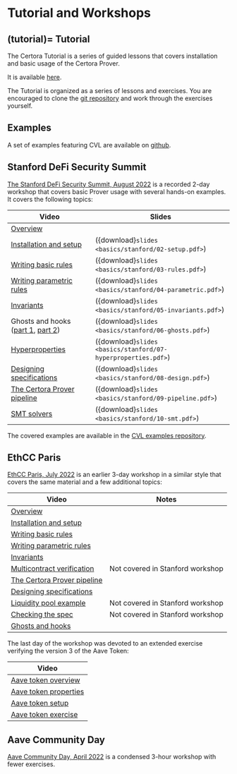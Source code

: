 Tutorial and Workshops
======================

(tutorial)=
Tutorial
--------

The Certora Tutorial is a series of guided lessons that covers installation and
basic usage of the Certora Prover.

It is available [here][tutorial].

The Tutorial is organized as a series of lessons and exercises.  You are
encouraged to clone the [git repository][tutorial-code] and work through the exercises yourself.


[tutorial]: https://docs.certora.com/projects/tutorials

[tutorial-code]: https://github.com/Certora/tutorials-code

Examples
--------
A set of examples featuring CVL are available on [github][examples].

[examples]: https://github.com/Certora/Examples

Stanford DeFi Security Summit
-----------------------------

[The Stanford DeFi Security Summit, August 2022][stanford] is a recorded 2-day workshop that
covers basic Prover usage with several hands-on examples.  It covers the
following topics:

| Video | Slides |
| ----- | ------ |
| [Overview                   ](https://youtu.be/1bbI-i2Y0BA) | |
| [Installation and setup     ](https://youtu.be/siEDkMNbl5o) | ({download}`slides <basics/stanford/02-setup.pdf>`)           |
| [Writing basic rules        ](https://youtu.be/siEDkMNbl5o?t=1076) | ({download}`slides <basics/stanford/03-rules.pdf>`)           |
| [Writing parametric rules   ](https://youtu.be/siEDkMNbl5o?t=2840) | ({download}`slides <basics/stanford/04-parametric.pdf>`)      |
| [Invariants                 ](https://youtu.be/gkK3KeD7AQw) | ({download}`slides <basics/stanford/05-invariants.pdf>`)      |
| Ghosts and hooks ([part 1](https://youtu.be/gkK3KeD7AQw?t=2993), [part 2](https://youtu.be/fHHVoRNocdE)) | ({download}`slides <basics/stanford/06-ghosts.pdf>`)          |
| [Hyperproperties            ](https://youtu.be/DcbBSab3s3E?t=80) | ({download}`slides <basics/stanford/07-hyperproperties.pdf>`) |
| [Designing specifications   ](https://youtu.be/DcbBSab3s3E?t=374) | ({download}`slides <basics/stanford/08-design.pdf>`)          |
| [The Certora Prover pipeline](https://youtu.be/vg6da3A7lSs) | ({download}`slides <basics/stanford/09-pipeline.pdf>`)        |
| [SMT solvers                ](https://youtu.be/9QuS_8cL91w) | ({download}`slides <basics/stanford/10-smt.pdf>`)             |

The covered examples are available in the [CVL examples repository](https://github.com/Certora/Examples).

[stanford]: https://www.youtube.com/playlist?list=PLKtu7wuOMP9Wp_O8kylKbtFYgM8HVTGIA


EthCC Paris
-----------

[EthCC Paris, July 2022][ethcc] is an earlier 3-day workshop in a similar
style that covers the same material and a few additional topics:

| Video | Notes |
| ----- | ----- |
| [Overview                    ](https://www.youtube.com/watch?v=sdEfc-58CUE&list=PLKtu7wuOMP9XHbjAevkw2nL29YMubqEFj&index=1&t=1s)     | |
| [Installation and setup      ](https://www.youtube.com/watch?v=CwCX0TuDfTE&list=PLKtu7wuOMP9XHbjAevkw2nL29YMubqEFj&index=2&t=2s)     | |
| [Writing basic rules         ](https://www.youtube.com/watch?v=66Gjzgl87L8&list=PLKtu7wuOMP9XHbjAevkw2nL29YMubqEFj&index=3&t=21s)    | |
| [Writing parametric rules    ](https://www.youtube.com/watch?v=gMjELxgMY30&list=PLKtu7wuOMP9XHbjAevkw2nL29YMubqEFj&index=4&t=534s)   | |
| [Invariants                  ](https://www.youtube.com/watch?v=VqboepMVbg4&list=PLKtu7wuOMP9XHbjAevkw2nL29YMubqEFj&index=5&t=2s)     | |
| [Multicontract verification  ](https://www.youtube.com/watch?v=WR8eAQZzd8Y&list=PLKtu7wuOMP9XHbjAevkw2nL29YMubqEFj&index=6)          | Not covered in Stanford workshop |
| [The Certora Prover pipeline ](https://www.youtube.com/watch?v=jAiBUebBs88&list=PLKtu7wuOMP9XHbjAevkw2nL29YMubqEFj&index=7)          | |
| [Designing specifications    ](https://www.youtube.com/watch?v=f3K-68k7vig&list=PLKtu7wuOMP9XHbjAevkw2nL29YMubqEFj&index=8)          | |
| [Liquidity pool example      ](https://www.youtube.com/watch?v=GLGXQSaE5b4&list=PLKtu7wuOMP9XHbjAevkw2nL29YMubqEFj&index=9)          | Not covered in Stanford workshop |
| [Checking the spec           ](https://www.youtube.com/watch?v=csTe6ub3Jwg&list=PLKtu7wuOMP9XHbjAevkw2nL29YMubqEFj&index=10)         | Not covered in Stanford workshop |
| [Ghosts and hooks            ](https://www.youtube.com/watch?v=NQ1ZQnlYFOQ&list=PLKtu7wuOMP9XHbjAevkw2nL29YMubqEFj&index=11)         | |

The last day of the workshop was devoted to an extended exercise verifying the
version 3 of the Aave Token:

| Video |
| ----- |
| [Aave token overview         ](https://www.youtube.com/watch?v=BGdHsvQMmy8&list=PLKtu7wuOMP9XHbjAevkw2nL29YMubqEFj&index=12&t=1618s) |
| [Aave token properties       ](https://www.youtube.com/watch?v=_YW-uReng44&list=PLKtu7wuOMP9XHbjAevkw2nL29YMubqEFj&index=13&t=25s)   |
| [Aave token setup            ](https://www.youtube.com/watch?v=Epe90JSmNqc&list=PLKtu7wuOMP9XHbjAevkw2nL29YMubqEFj&index=14)         |
| [Aave token exercise         ](https://www.youtube.com/watch?v=IPasjUOFUdA&list=PLKtu7wuOMP9XHbjAevkw2nL29YMubqEFj&index=15)         |

[ethcc]:       https://www.youtube.com/playlist?list=PLKtu7wuOMP9XHbjAevkw2nL29YMubqEFj

Aave Community Day
------------------

[Aave Community Day, April 2022][aave] is a condensed 3-hour workshop with
fewer exercises.

[aave]: https://www.youtube.com/playlist?list=PLKtu7wuOMP9WOLJNPafbrd0lehfc7yxso

